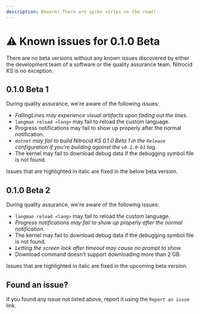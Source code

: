 ```yaml
---
description: Beware! There are spike strips on the road!
---
```


# ⚠ Known issues for 0.1.0 Beta

There are no beta versions without any known issues discovered by either the development team of a software or the quality assurance team. Nitrocid KS is no exception.

## 0.1.0 Beta 1

During quality assurance, we're aware of the following issues:

* _FallingLines may experience visual artifacts upon fading out the lines._
* `langman reload <lang>` may fail to reload the custom language.
* Progress notifications may fail to show up properly after the normal notification.
* _`dotnet` may fail to build Nitrocid KS 0.1.0 Beta 1 in the `Release` configuration if you're building against the `v0.1.0-b1` tag._
* The kernel may fail to download debug data if the debugging symbol file is not found.

Issues that are highlighted in italic are fixed in the below beta version.

## 0.1.0 Beta 2

During quality assurance, we're aware of the following issues:

* `langman reload <lang>` may fail to reload the custom language.
* _Progress notifications may fail to show up properly after the normal notification._
* The kernel may fail to download debug data if the debugging symbol file is not found.
* _Letting the screen lock after timeout may cause no prompt to show._
* Download command doesn't support downloading more than 2 GB.

Issues that are highlighted in italic are fixed in the upcoming beta version.

## Found an issue?

If you found any issue not listed above, report it using the `Report an issue` link.
